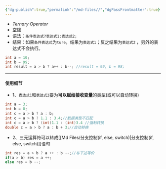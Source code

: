 ```yaml
---
{"dg-publish":true,"permalink":"/md-files//","dgPassFrontmatter":true}
---
```


- $Ternary~Operator$
- [空降](https://www.bilibili.com/video/BV1fh411y7R8?t=0.0&p=78) 
- 语法：`条件表达式?表达式1:表达式2;` 
- 结果：如果`条件表达式`为`ture`，结果为`表达式1`；反之结果为`表达式2` ，另外的表达式不会执行。
```java
int a = 10;
int b = 99;
int result = a > b ? a++ : b--; //result = 99, b = 98;
```
---
#### 使用细节
- 1、`表达式1`和`表达式2`要为**可以赋给接收变量**的类型(或可以自动转换)
```java
int a = 3;
int b = 8;
int c = a > b ? a : b;
int c = a > b ? 1.1 : 3.4;//数据类型不匹配
int c = a > b ? (int)1.1 : (int)3.4 //强制转换
double c = a > b ? a : b + 3;//自动转换
```
- 2、三元运算符可以转成[[Md Files/分支控制(if, else, switch)\|分支控制(if, else, switch)]]语句
```java
int res = a > b ? a ++ : b --;//与下述等价
if(a > b) res = a ++;
else res = b --;
```